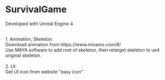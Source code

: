 # SurvivalGame

Developed with Unreal Engine 4

<br />
1. Animation, Skeleton: <br />
  Download animation from https://www.mixamo.com/#/ <br />
  Use MAYA software to add root of skeleton, then retarget skeleton to ue4 original skeleton.<br />
<br />
2. UI: <br />
  Get UI icon from website "easy icon".<br />
  
